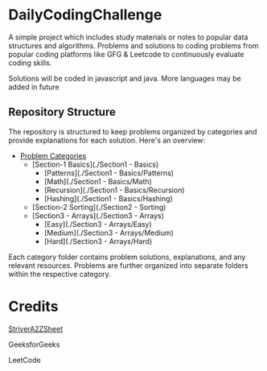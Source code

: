 # DailyCodingChallenge

A simple project which includes study materials or notes to popular data structures and algorithms.
Problems and solutions to coding problems from popular coding platforms like GFG &amp; Leetcode to continuously evaluate coding skills.

Solutions will be coded in javascript and java. More languages may be added in future

## Repository Structure

The repository is structured to keep problems organized by categories and provide explanations for each solution. Here's an overview:

- [Problem Categories](./problem-categories)
  - [Section-1 Basics](./Section1 - Basics)
    - [Patterns](./Section1 - Basics/Patterns)
    - [Math](./Section1 - Basics/Math)
    - [Recursion](./Section1 - Basics/Recursion)
    - [Hashing](./Section1 - Basics/Hashing)
  - [Section-2 Sorting](./Section2 - Sorting)
  - [Section3 - Arrays](./Section3 - Arrays)
    - [Easy](./Section3 - Arrays/Easy)
    - [Medium](./Section3 - Arrays/Medium)
    - [Hard](./Section3 - Arrays/Hard)

Each category folder contains problem solutions, explanations, and any relevant resources. Problems are further organized into separate folders within the respective category.

# Credits

[StriverA2ZSheet](https://takeuforward.org/strivers-a2z-dsa-course/strivers-a2z-dsa-course-sheet-2)

GeeksforGeeks

LeetCode
